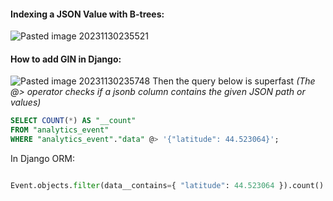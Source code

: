 #### **Indexing a JSON Value with B-trees:**

![Pasted image 20231130235521](Pasted%20image%2020231130235521.png)

#### How to add GIN in Django:

![Pasted image 20231130235748](Pasted%20image%2020231130235748.png)
Then the query below is superfast *(The @> operator checks if a jsonb column contains the given JSON path or values)*

```SQL
SELECT COUNT(*) AS "__count" 
FROM "analytics_event" 
WHERE "analytics_event"."data" @> '{"latitude": 44.523064}';
```

In Django ORM:

```Python

Event.objects.filter(data__contains={ "latitude": 44.523064 }).count()
																	
```

